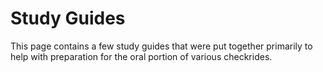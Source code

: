# Study Guides

This page contains a few study guides that were put together primarily to help with preparation for the oral portion of various checkrides.
